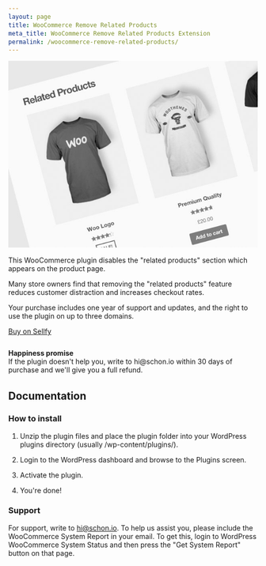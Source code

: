 ```yaml
---
layout: page
title: WooCommerce Remove Related Products
meta_title: WooCommerce Remove Related Products Extension
permalink: /woocommerce-remove-related-products/
---
```


<div class="value-proposition">
  <div class="plugin-screenshot">
    <img src="/assets/img/woocommerce-remove-related-products.jpg" alt="Plugin screenshot">
  </div>

  <p>This WooCommerce plugin disables the "related products" section which appears on the product page.</p>

  <p>Many store owners find that removing the "related products" feature reduces customer distraction and increases checkout rates.</p>

  <p>Your purchase includes one year of support and updates, and the right to use the plugin on up to three domains.</p>

<p><a href="https://sellfy.com/p/nrW0/" class="btn btn-primary">Buy on Sellfy</a></p>

  <div class="panel" style="margin-top: 27px; margin-bottom: 32px;">
    <div class="icon-happy">
      <i class="icon icon-smile-o icon-emo-happy"></i>
    </div>
    <p><strong>Happiness promise</strong><br>If the plugin doesn't help you, write to hi@schon.io within 30 days of purchase and we'll give you a full refund.</p>
  </div>

</div>

## Documentation

### How to install

1. Unzip the plugin files and place the plugin folder into your WordPress
plugins directory (usually /wp-content/plugins/).

2. Login to the WordPress dashboard and browse to the Plugins screen.

3. Activate the plugin.

4. You're done!

### Support

For support, write to [hi@schon.io](mailto:hi@schon.io). To help us assist you, please include the WooCommerce System Report in your email. To get this, login to WordPress WooCommerce System Status and then press the "Get System Report" button on that page.
